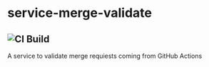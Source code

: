# service-merge-validate
![CI Build](https://github.com/HardNorth/service-merge-validate/workflows/CI%20Build/badge.svg)
---
A service to validate merge requiests coming from GitHub Actions
